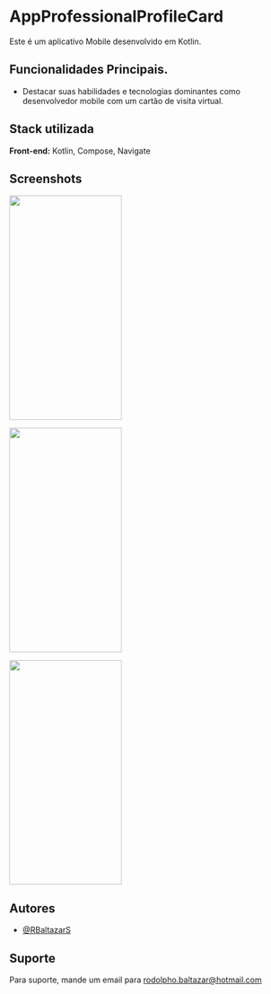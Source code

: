 
# AppProfessionalProfileCard

Este é um aplicativo Mobile desenvolvido em Kotlin. 


## Funcionalidades Principais.

- Destacar suas habilidades e tecnologias dominantes como desenvolvedor mobile com um cartão de visita virtual.


## Stack utilizada

**Front-end:** Kotlin, Compose, Navigate


## Screenshots

<img src="https://github.com/RBaltazarS/ProfessionalProfileCard/assets/63020237/9ac0ca0f-1e0c-4726-bc0c-dcdd44b1747f" width="200" height="400" style="max-width:100%;"></img>

<img src="https://github.com/RBaltazarS/ProfessionalProfileCard/assets/63020237/60c9f691-c2a4-475a-9d84-697920e0a685" width="200" height="400" style="max-width:100%;"></img>

<img src="https://github.com/RBaltazarS/ProfessionalProfileCard/assets/63020237/2ca42ef7-dc27-437a-8ffc-1b14f2b97195" width="200" height="400" style="max-width:100%;"></img>


## Autores

- [@RBaltazarS](https://www.github.com/RBaltazarS)


## Suporte

Para suporte, mande um email para rodolpho.baltazar@hotmail.com

